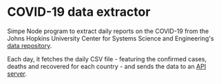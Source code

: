 # COVID-19 data extractor

Simpe Node program to extract daily reports on the COVID-19 from the Johns Hopkins University Center for Systems Science and Engineering's [data repository](https://github.com/CSSEGISandData/COVID-19).

Each day, it fetches the daily CSV file - featuring the confirmed cases, deaths and recovered for each country - and sends the data to an [API server](https://github.com/GregVes/covid-19-api-server).

